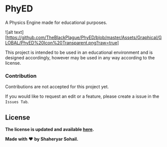 # PhyED
A Physics Engine made for educational purposes.

![alt text][https://github.com/TheBlackPlague/PhyED/blob/master/Assets/Graphical/GLOBAL/PhyED%20Icon%20Transparent.png?raw=true]

This project is intended to be used in an educational environment and is designed accordingly, however may be used in any way according to the license. 

### Contribution
Contributions are not accepted for this project yet.

If you would like to request an edit or a feature, please create a issue in the `Issues Tab`.

## License

**The license is updated and available [here](https://github.com/TheBlackPlague/PhyED/blob/master/LICENSE "PhyED License").**

**Made with** :heart: **by Shaheryar Sohail.**
